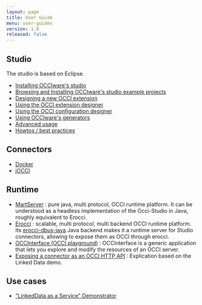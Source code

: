 ```yaml
---
layout: page
title: User Guide
menu: user-guides
version: 1.0
released: false
---
```


## Studio

The studio is based on Eclipse.

* [Installing OCCIware's studio](studio-installation.html)
* [Browsing and Installing OCCIware's studio example projects](studio-examples.html)
* [Designing a new OCCI extension](studio-new-occi-extension.html)
* [Using the OCCI extension designer](studio-extension-designer.html)
* [Using the OCCI configuration designer](studio-configuration-designer.html)
* [Using OCCIware's generators](studio-generators.html)
* [Advanced usage](studio-advanced-usage.html)
* [Howtos / best practices](howtos.html)

## Connectors

* [Docker](connector-docker.html)
* [jOCCI](connector-jocci.html)

## Runtime

* [MartServer](https://github.com/occiware/MartServer) : pure java, multi protocol, OCCI runtime platform. It can be understood as a headless implementation of the Occi-Studio in Java, roughly equivalent to Erocci.
* [Erocci](http://erocci.ow2.org) : scalable, multi protocol, multi backend OCCI runtime platform. Its [erocci-dbus-java](http://github.com/occiware/erocci-dbus-java) Java backend makes it a runtime server for Studio connectors, allowing to expose them as OCCI through erocci.
* [OCCInterface (OCCI playground)](runtime-occinterface.html) : OCCInterface is a generic application that lets you explore and modify the resources of an OCCI server.
* [Exposing a connector as an OCCI HTTP API](runtime-expose-a-connector-as-OCCI-HTTP.html) : Explication based on the Linked Data demo.

## Use cases

* ["LinkedData as a Service" Demonstrator](use-cases-ldaas-demonstrator.html)
